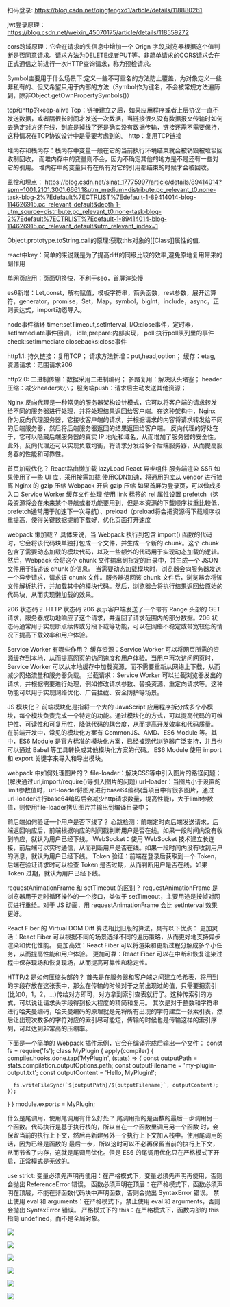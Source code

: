 扫码登录:
https://blog.csdn.net/qingfengxd1/article/details/118880261

jwt登录原理：
https://blog.csdn.net/weixin_45070175/article/details/118559272

cors跨域原理：它会在请求的头信息中增加一个 Orign 字段,浏览器根据这个值判断是否同意请求。请求方法为DELETE或者PUT等。非简单请求的CORS请求会在正式通信之前进行一次HTTP查询请求，称为预检请求。

Symbol主要用于什么场景下:定义一些不可重名的方法防止覆盖，为对象定义一些非私有的、但又希望只用于内部的方法（Symbol作为键名，不会被常规方法遍历到，除非Object.getOwnPropertySymbols()）

tcp和http的keep-alive
Tcp：链接建立之后，如果应用程序或者上层协议一直不发送数据，或者隔很长时间才发送一次数据，当链接很久没有数据报文传输时如何去确定对方还在线，到底是掉线了还是确实没有数据传输，链接还需不需要保持，这种情况在TCP协议设计中是需要考虑到的。
http：复用TCP链接

堆内存和栈内存：栈内存中变量一般在它的当前执行环境结束就会被销毁被垃圾回收制回收， 而堆内存中的变量则不会，因为不确定其他的地方是不是还有一些对它的引用。
堆内存中的变量只有在所有对它的引用都结束的时候才会被回收。

监控和埋点：
https://blog.csdn.net/sinat_17775997/article/details/89414014?spm=1001.2101.3001.6661.1&utm_medium=distribute.pc_relevant_t0.none-task-blog-2%7Edefault%7ECTRLIST%7Edefault-1-89414014-blog-114626915.pc_relevant_default&depth_1-utm_source=distribute.pc_relevant_t0.none-task-blog-2%7Edefault%7ECTRLIST%7Edefault-1-89414014-blog-114626915.pc_relevant_default&utm_relevant_index=1

Object.prototype.toString.call的原理:获取this对象的[[Class]]属性的值.

react中key：简单的来说就是为了提高diff的同级比较的效率,避免原地复用带来的副作用

单网页应用：页面切换快，不利于seo，首屏渲染慢

es6新增：Let,const，解构赋值，模板字符串，箭头函数，rest参数，展开运算符，generator，promise，Set，Map，symbol，bigInt，include，async，正则表达式，import动态导入。

node事件循环
timer:setTimeout,setInterval,
I/O:close事件，定时器，setImmediate事件回调，
idle,prepare:内部实现，
poll:执行poll队列里的事件
check:setImmediate
closebacks:close事件

http1.1:
持久链接：复用TCP；
请求方法新增：put,head,option；
缓存：etag,
资源请求：范围请求206

http2.0:
二进制传输：数据采用二进制编码；
多路复用：解决队头堵塞；
header压缩：减少header大小；
服务端push：请求后主动发送其他资源；

Nginx 反向代理是一种常见的服务器架构设计模式，它可以将客户端的请求转发给不同的服务器进行处理，并将处理结果返回给客户端。在这种架构中，Nginx 作为反向代理服务器，它接收客户端的请求，并根据请求的内容将请求转发给不同的后端服务器，然后将后端服务器返回的结果返回给客户端。
反向代理的好处在于，它可以隐藏后端服务器的真实 IP 地址和域名，从而增加了服务器的安全性。此外，反向代理还可以实现负载均衡，将请求分发给多个后端服务器，从而提高服务器的性能和可靠性。

首页加载优化？
React路由懒加载 lazyLoad
React 异步组件
服务端渲染 SSR
如果使用了一些 UI 库，采用按需加载
使用CDN加速，将通用的库从 vendor 进行抽离
Nginx 的 gzip 压缩
Webpack 开启 gzip 压缩
如果首屏为登录页，可以做成多入口
Service Worker 缓存文件处理
使用 link 标签的 rel 属性设置 prefetch（这段资源将会在未来某个导航或者功能要用到，但是本资源的下载顺序权重比较低，prefetch通常用于加速下一次导航）、preload（preload将会把资源得下载顺序权重提高，使得关键数据提前下载好，优化页面打开速度

webpack 懒加载？
具体来说，当 Webpack 执行到包含 import() 函数的代码时，它会将该代码块单独打包成一个文件，并生成一个新的 chunk。这个 chunk 包含了需要动态加载的模块代码，以及一些额外的代码用于实现动态加载的逻辑。然后，Webpack 会将这个 chunk 文件输出到指定的目录中，并生成一个 JSON 文件用于描述该 chunk 的信息。
当需要动态加载模块时，浏览器会向服务器发送一个异步请求，请求该 chunk 文件。服务器返回该 chunk 文件后，浏览器会将该文件解析执行，并加载其中的模块代码。然后，浏览器会将执行结果返回给原始的代码块，从而实现懒加载的效果。

206 状态码？
HTTP 状态码 206 表示客户端发送了一个带有 Range 头部的 GET 请求，服务器成功地响应了这个请求，并返回了请求范围内的部分数据。206 状态码通常用于实现断点续传或分段下载等功能，可以在网络不稳定或带宽较低的情况下提高下载效率和用户体验。

Service Worker 有哪些作用？
缓存资源：Service Worker 可以将网页所需的资源缓存到本地，从而提高网页的访问速度和用户体验。当用户再次访问网页时，Service Worker 可以从本地缓存中加载资源，而不需要重新从网络上下载，从而减少网络流量和服务器负载。
拦截请求：Service Worker 可以拦截浏览器发出的请求，并根据需要进行处理，例如修改请求参数、替换资源、重定向请求等。这种功能可以用于实现网络优化、广告拦截、安全防护等场景。

JS 模块化？
前端模块化是指将一个大的 JavaScript 应用程序拆分成多个小模块，每个模块负责完成一个特定的功能。通过模块化的方式，可以提高代码的可维护性、可读性和可复用性，降低代码的耦合度，从而提高开发效率和代码质量。
在前端开发中，常见的模块化方案有 CommonJS、AMD、ES6 Module 等。其中，ES6 Module 是官方标准的模块化方案，已经被现代浏览器广泛支持，并且也可以通过 Babel 等工具转换成其他模块化方案的代码。
ES6 Module 使用 import 和 export 关键字来导入和导出模块。

webpack 中如何处理图片的？
file-loader：解决CSS等中引入图片的路径问题；(解决通过url,import/require()等引入图片的问题)
url-loader：当图片小于设置的limit参数值时，url-loader将图片进行base64编码(当项目中有很多图片，通过url-loader进行base64编码后会减少http请求数量，提高性能)，大于limit参数值，则使用file-loader拷贝图片并输出到编译目录中；

前后端如何验证一个用户是否下线了？
心跳检测：前端定时向后端发送请求，后端返回响应后，前端根据响应的时间戳判断用户是否在线。如果一段时间内没有收到响应，就认为用户已经下线。
WebSocket：使用 WebSocket 技术建立长连接，前后端可以实时通信，从而判断用户是否在线。如果一段时间内没有收到用户的消息，就认为用户已经下线。
Token 验证：前端在登录后获取到一个 Token，后端在验证请求时可以检查 Token 是否过期，从而判断用户是否在线。如果 Token 过期，就认为用户已经下线。

requestAnimationFrame 和 setTimeout 的区别？
requestAnimationFrame 是浏览器用于定时循环操作的一个接口，类似于 setTimeout，主要用途是按帧对网页进行重绘。对于 JS 动画，用 requestAnimationFrame 会比 setInterval 效果更好。

React Fiber 的 Virtual DOM Diff 算法相比旧版的算法，具有以下优点：
更加灵活：React Fiber 可以根据不同的场景选择不同的遍历策略，从而更好地支持异步渲染和优化性能。
更加高效：React Fiber 可以将渲染和更新过程分解成多个小任务，从而提高性能和用户体验。
更加可靠：React Fiber 可以在中断和恢复渲染过程中保存现场和恢复现场，从而提高可靠性和稳定性。

HTTP/2 是如何压缩头部的？
首先是在服务器和客户端之间建立哈希表，将用到的字段存放在这张表中，那么在传输的时候对于之前出现过的值，只需要把索引(比如0，1，2，...)传给对方即可，对方拿到索引查表就行了。这种传索引的方式，可以说让请求头字段得到极大程度的精简和复用。
其次是对于整数和字符串进行哈夫曼编码，哈夫曼编码的原理就是先将所有出现的字符建立一张索引表，然后让出现次数多的字符对应的索引尽可能短，传输的时候也是传输这样的索引序列，可以达到非常高的压缩率。

下面是一个简单的 Webpack 插件示例，它会在编译完成后输出一个文件：
const fs = require('fs');
class MyPlugin {
  apply(compiler) {
    compiler.hooks.done.tap('MyPlugin', (stats) => {
      const outputPath = stats.compilation.outputOptions.path;
      const outputFilename = 'my-plugin-output.txt';
      const outputContent = 'Hello, MyPlugin!';

      fs.writeFileSync(`${outputPath}/${outputFilename}`, outputContent);
    });
  }
}
module.exports = MyPlugin;

什么是尾调用，使用尾调用有什么好处？
尾调用指的是函数的最后一步调用另一个函数。代码执行是基于执行栈的，所以当在一个函数里调用另一个函数
时，会保留当前的执行上下文，然后再新建另外一个执行上下文加入栈中。使用尾调用的话，因为已经是函数的
最后一步，所以这时可以不必再保留当前的执行上下文，从而节省了内存，这就是尾调用优化。但是 ES6 的尾调用优化只在严格模式下开启，正常模式是无效的。

use strict:
变量必须先声明再使用：在严格模式下，变量必须先声明再使用，否则会抛出 ReferenceError 错误。
函数必须声明在顶层：在严格模式下，函数必须声明在顶层，不能在非函数代码块中声明函数，否则会抛出 SyntaxError 错误。
禁止使用 eval 和 arguments：在严格模式下，禁止使用 eval 和 arguments，否则会抛出 SyntaxError 错误。
严格模式下的 this：在严格模式下，函数内部的 this 指向 undefined，而不是全局对象。

![](https://github.com/ustcfury/handwriting-algorithm/blob/master/img-storage/%E5%9B%BE%E7%89%871.png)

![](https://github.com/ustcfury/handwriting-algorithm/blob/master/img-storage/%E5%9B%BE%E7%89%872.png)

![](https://github.com/ustcfury/handwriting-algorithm/blob/master/img-storage/%E5%9B%BE%E7%89%873.png)

![](https://github.com/ustcfury/handwriting-algorithm/blob/master/img-storage/%E5%9B%BE%E7%89%874.png)

![](https://github.com/ustcfury/handwriting-algorithm/blob/master/img-storage/%E5%9B%BE%E7%89%875.png)

![](https://github.com/ustcfury/handwriting-algorithm/blob/master/img-storage/%E5%9B%BE%E7%89%876.png)
